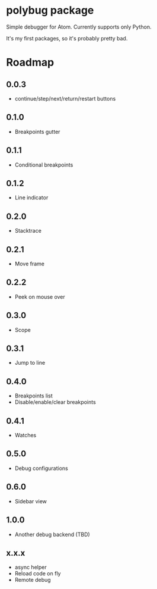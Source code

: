 # polybug package

Simple debugger for Atom. Currently supports only Python.

It's my first packages, so it's probably pretty bad.

# Roadmap

## 0.0.3
* continue/step/next/return/restart buttons

## 0.1.0
* Breakpoints gutter

## 0.1.1
* Conditional breakpoints

## 0.1.2
* Line indicator

## 0.2.0
* Stacktrace

## 0.2.1
* Move frame

## 0.2.2
* Peek on mouse over

## 0.3.0
* Scope

## 0.3.1
* Jump to line

## 0.4.0
* Breakpoints list
* Disable/enable/clear breakpoints

## 0.4.1
* Watches

## 0.5.0
* Debug configurations

## 0.6.0
* Sidebar view

## 1.0.0
* Another debug backend (TBD)

## x.x.x
* async helper
* Reload code on fly
* Remote debug
